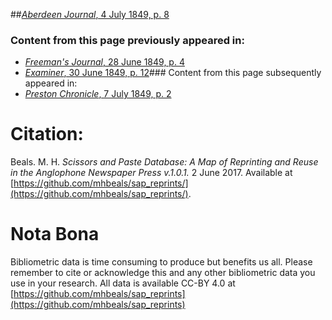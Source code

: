 ##[*Aberdeen Journal*, 4 July 1849, p. 8](https://mhbeals.github.io/sap_html/Aberdeen-Journal/Aberdeen-Journal-4-July-1849-p-8)

### Content from this page previously appeared in:
+ [*Freeman's Journal*, 28 June 1849, p. 4](https://mhbeals.github.io/sap_html/Freeman's-Journal/Freeman's-Journal-28-June-1849-p-4)
+ [*Examiner*, 30 June 1849, p. 12](https://mhbeals.github.io/sap_html/Examiner/Examiner-30-June-1849-p-12)### Content from this page subsequently appeared in:
+ [*Preston Chronicle*, 7 July 1849, p. 2](https://mhbeals.github.io/sap_html/Preston-Chronicle/Preston-Chronicle-7-July-1849-p-2)
                    
# Citation: 

Beals. M. H. *Scissors and Paste Database: A Map of Reprinting and Reuse in the Anglophone Newspaper Press v.1.0.1.* 2 June 2017. Available at [https://github.com/mhbeals/sap_reprints/](https://github.com/mhbeals/sap_reprints/). 
                    
# Nota Bona

Bibliometric data is time consuming to produce but benefits us all. Please remember to cite or acknowledge this and any other bibliometric data you use in your research. All data is available CC-BY 4.0 at [https://github.com/mhbeals/sap_reprints](https://github.com/mhbeals/sap_reprints)